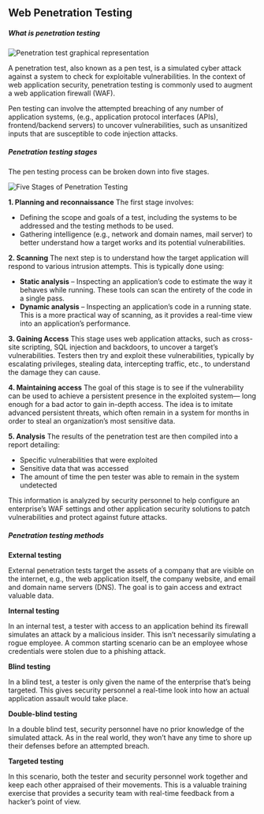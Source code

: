 ## Web Penetration Testing

##### What is penetration testing

![Penetration test graphical representation](\_resources\penetration-test_light-1024x576.png)

A penetration test, also known as a pen test, is a simulated cyber attack against a system to check for exploitable vulnerabilities. In the context of web application security, penetration testing is commonly used to augment a web application firewall (WAF).

Pen testing can involve the attempted breaching of any number of application systems, (e.g., application protocol interfaces (APIs), frontend/backend servers) to uncover vulnerabilities, such as unsanitized inputs that are susceptible to code injection attacks.

##### Penetration testing stages

The pen testing process can be broken down into five stages.

![Five Stages of Penetration Testing](\_resources\pen-testing.jpg)

**1. Planning and reconnaissance**
The first stage involves:

- Defining the scope and goals of a test, including the systems to be addressed and the testing methods to be used.
- Gathering intelligence (e.g., network and domain names, mail server) to better understand how a target works and its potential vulnerabilities.

**2. Scanning**
The next step is to understand how the target application will respond to various intrusion attempts. This is typically done using:

- **Static analysis** – Inspecting an application’s code to estimate the way it behaves while running. These tools can scan the entirety of the code in a single pass.
- **Dynamic analysis** – Inspecting an application’s code in a running state. This is a more practical way of scanning, as it provides a real-time view into an application’s performance.

**3. Gaining Access**
This stage uses web application attacks, such as cross-site scripting, SQL injection and backdoors, to uncover a target’s vulnerabilities. Testers then try and exploit these vulnerabilities, typically by escalating privileges, stealing data, intercepting traffic, etc., to understand the damage they can cause.

**4. Maintaining access**
The goal of this stage is to see if the vulnerability can be used to achieve a persistent presence in the exploited system— long enough for a bad actor to gain in-depth access. The idea is to imitate advanced persistent threats, which often remain in a system for months in order to steal an organization’s most sensitive data.

**5. Analysis**
The results of the penetration test are then compiled into a report detailing:

- Specific vulnerabilities that were exploited
- Sensitive data that was accessed
- The amount of time the pen tester was able to remain in the system undetected

This information is analyzed by security personnel to help configure an enterprise’s WAF settings and other application security solutions to patch vulnerabilities and protect against future attacks.

##### Penetration testing methods

**External testing**

External penetration tests target the assets of a company that are visible on the internet, e.g., the web application itself, the company website, and email and domain name servers (DNS). The goal is to gain access and extract valuable data.

**Internal testing**

In an internal test, a tester with access to an application behind its firewall simulates an attack by a malicious insider. This isn’t necessarily simulating a rogue employee. A common starting scenario can be an employee whose credentials were stolen due to a phishing attack.

**Blind testing**

In a blind test, a tester is only given the name of the enterprise that’s being targeted. This gives security personnel a real-time look into how an actual application assault would take place.

**Double-blind testing**

In a double blind test, security personnel have no prior knowledge of the simulated attack. As in the real world, they won’t have any time to shore up their defenses before an attempted breach.

**Targeted testing**

In this scenario, both the tester and security personnel work together and keep each other appraised of their movements. This is a valuable training exercise that provides a security team with real-time feedback from a hacker’s point of view.
